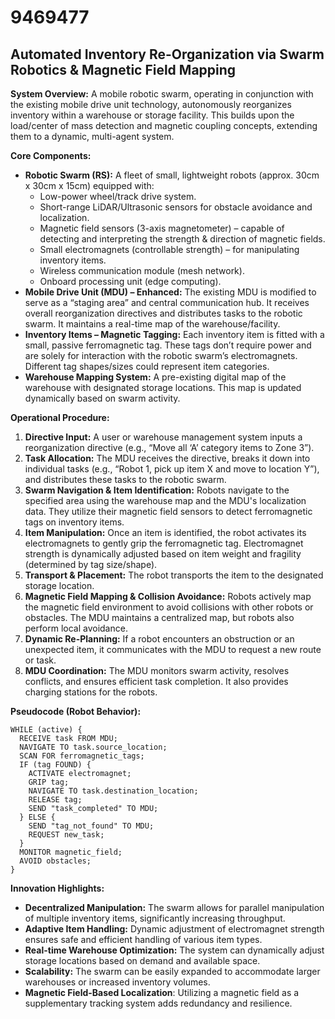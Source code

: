 # 9469477

## Automated Inventory Re-Organization via Swarm Robotics & Magnetic Field Mapping

**System Overview:** A mobile robotic swarm, operating in conjunction with the existing mobile drive unit technology, autonomously reorganizes inventory within a warehouse or storage facility. This builds upon the load/center of mass detection and magnetic coupling concepts, extending them to a dynamic, multi-agent system.

**Core Components:**

*   **Robotic Swarm (RS):**  A fleet of small, lightweight robots (approx. 30cm x 30cm x 15cm) equipped with:
    *   Low-power wheel/track drive system.
    *   Short-range LiDAR/Ultrasonic sensors for obstacle avoidance and localization.
    *   Magnetic field sensors (3-axis magnetometer) – capable of detecting and interpreting the strength & direction of magnetic fields.
    *   Small electromagnets (controllable strength) – for manipulating inventory items.
    *   Wireless communication module (mesh network).
    *   Onboard processing unit (edge computing).
*   **Mobile Drive Unit (MDU) – Enhanced:** The existing MDU is modified to serve as a “staging area” and central communication hub.  It receives overall reorganization directives and distributes tasks to the robotic swarm.  It maintains a real-time map of the warehouse/facility.
*   **Inventory Items – Magnetic Tagging:** Each inventory item is fitted with a small, passive ferromagnetic tag. These tags don’t require power and are solely for interaction with the robotic swarm’s electromagnets. Different tag shapes/sizes could represent item categories.
*   **Warehouse Mapping System:** A pre-existing digital map of the warehouse with designated storage locations. This map is updated dynamically based on swarm activity.

**Operational Procedure:**

1.  **Directive Input:** A user or warehouse management system inputs a reorganization directive (e.g., “Move all ‘A’ category items to Zone 3”).
2.  **Task Allocation:** The MDU receives the directive, breaks it down into individual tasks (e.g., “Robot 1, pick up item X and move to location Y”), and distributes these tasks to the robotic swarm.
3.  **Swarm Navigation & Item Identification:** Robots navigate to the specified area using the warehouse map and the MDU's localization data. They utilize their magnetic field sensors to detect ferromagnetic tags on inventory items.
4.  **Item Manipulation:** Once an item is identified, the robot activates its electromagnets to gently grip the ferromagnetic tag.  Electromagnet strength is dynamically adjusted based on item weight and fragility (determined by tag size/shape).
5.  **Transport & Placement:**  The robot transports the item to the designated storage location.
6.  **Magnetic Field Mapping & Collision Avoidance:** Robots actively map the magnetic field environment to avoid collisions with other robots or obstacles.  The MDU maintains a centralized map, but robots also perform local avoidance.
7.  **Dynamic Re-Planning:** If a robot encounters an obstruction or an unexpected item, it communicates with the MDU to request a new route or task.
8.  **MDU Coordination:** The MDU monitors swarm activity, resolves conflicts, and ensures efficient task completion.  It also provides charging stations for the robots.

**Pseudocode (Robot Behavior):**

```
WHILE (active) {
  RECEIVE task FROM MDU;
  NAVIGATE TO task.source_location;
  SCAN FOR ferromagnetic_tags;
  IF (tag FOUND) {
    ACTIVATE electromagnet;
    GRIP tag;
    NAVIGATE TO task.destination_location;
    RELEASE tag;
    SEND "task_completed" TO MDU;
  } ELSE {
    SEND "tag_not_found" TO MDU;
    REQUEST new_task;
  }
  MONITOR magnetic_field;
  AVOID obstacles;
}
```

**Innovation Highlights:**

*   **Decentralized Manipulation:** The swarm allows for parallel manipulation of multiple inventory items, significantly increasing throughput.
*   **Adaptive Item Handling:**  Dynamic adjustment of electromagnet strength ensures safe and efficient handling of various item types.
*   **Real-time Warehouse Optimization:** The system can dynamically adjust storage locations based on demand and available space.
*   **Scalability:** The swarm can be easily expanded to accommodate larger warehouses or increased inventory volumes.
*   **Magnetic Field-Based Localization**: Utilizing a magnetic field as a supplementary tracking system adds redundancy and resilience.